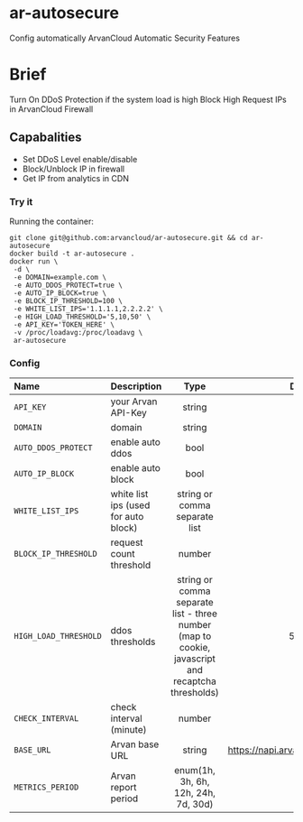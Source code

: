 # ar-autosecure
Config automatically ArvanCloud Automatic Security Features

# Brief
Turn On DDoS Protection if the system load is high
Block High Request IPs in ArvanCloud Firewall

## Capabalities
* Set DDoS Level enable/disable
* Block/Unblock IP in firewall
* Get IP from analytics in CDN

### Try it
Running the container:
```
git clone git@github.com:arvancloud/ar-autosecure.git && cd ar-autosecure 
docker build -t ar-autosecure .
docker run \
 -d \
 -e DOMAIN=example.com \
 -e AUTO_DDOS_PROTECT=true \
 -e AUTO_IP_BLOCK=true \
 -e BLOCK_IP_THRESHOLD=100 \
 -e WHITE_LIST_IPS='1.1.1.1,2.2.2.2' \
 -e HIGH_LOAD_THRESHOLD='5,10,50' \
 -e API_KEY='TOKEN_HERE' \
 -v /proc/loadavg:/proc/loadavg \
 ar-autosecure
```

### Config

| Name                                 | Description                                               |  Type | Default
|:-------------------------------------|:----------------------------------------------------------|:-----:|:--------:|
| `API_KEY` | your Arvan API-Key | string | -
| `DOMAIN` | domain | string | -
| `AUTO_DDOS_PROTECT` | enable auto ddos | bool | true
| `AUTO_IP_BLOCK` | enable auto block | bool | true
| `WHITE_LIST_IPS` | white list ips (used for auto block) | string or comma separate list | -
| `BLOCK_IP_THRESHOLD` | request count threshold | number | 1000
| `HIGH_LOAD_THRESHOLD` | ddos thresholds | string or comma separate list - three number (map to cookie, javascript and recaptcha thresholds) | 5,10,50
| `CHECK_INTERVAL` | check interval (minute) | number | 60
| `BASE_URL` | Arvan base URL | string | https://napi.arvancloud.com/cdn/4.0
| `METRICS_PERIOD` | Arvan report period | enum(1h, 3h, 6h, 12h, 24h, 7d, 30d) | 3h
